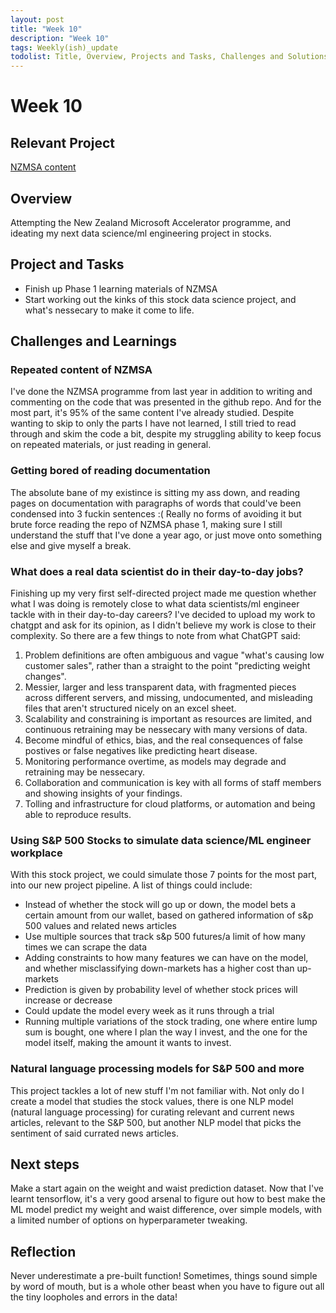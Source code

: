 ```yaml
---
layout: post
title: "Week 10"
description: "Week 10"
tags: Weekly(ish)_update
todolist: Title, Overview, Projects and Tasks, Challenges and Solutions, Learnings and Insights, Next Steps, Reflections
---
```


# Week 10

## Relevant Project
[NZMSA content](https://github.com/NZMSA/2025-Phase-1)

## Overview
Attempting the New Zealand Microsoft Accelerator programme, and ideating my next data science/ml engineering project in stocks.

## Project and Tasks
* Finish up Phase 1 learning materials of NZMSA
* Start working out the kinks of this stock data science project, and what's nessecary to make it come to life.

## Challenges and Learnings

### Repeated content of NZMSA
I've done the NZMSA programme from last year in addition to writing and commenting on the code that was presented in the github repo. And for the most part, it's 95% of the same content I've already studied. Despite wanting to skip to only the parts I have not learned, I still tried to read through and skim the code a bit, despite my struggling ability to keep focus on repeated materials, or just reading in general.

### Getting bored of reading documentation
The absolute bane of my existince is sitting my ass down, and reading pages on documentation with paragraphs of words that could've been condensed into 3 fuckin sentences :( Really no forms of avoiding it but brute force reading the repo of NZMSA phase 1, making sure I still understand the stuff that I've done a year ago, or just move onto something else and give myself a break.

### What does a real data scientist do in their day-to-day jobs?
Finishing up my very first self-directed project made me question whether what I was doing is remotely close to what data scientists/ml engineer tackle with in their day-to-day careers? I've decided to upload my work to chatgpt and ask for its opinion, as I didn't believe my work is close to their complexity. So there are a few things to note from what ChatGPT said:
1. Problem definitions are often ambiguous and vague "what's causing low customer sales", rather than a straight to the point "predicting weight changes".
2. Messier, larger and less transparent data, with fragmented pieces across different servers, and missing, undocumented, and misleading files that aren't structured nicely on an excel sheet.
3. Scalability and constraining is important as resources are limited, and continuous retraining may be nessecary with many versions of data.
4. Become mindful of ethics, bias, and the real consequences of false postives or false negatives like predicting heart disease.
5. Monitoring performance overtime, as models may degrade and retraining may be nessecary.
6. Collaboration and communication is key with all forms of staff members and showing insights of your findings.
7. Tolling and infrastructure for cloud platforms, or automation and being able to reproduce results.

### Using S&P 500 Stocks to simulate data science/ML engineer workplace
With this stock project, we could simulate those 7 points for the most part, into our new project pipeline. A list of things could include:
* Instead of whether the stock will go up or down, the model bets a certain amount from our wallet, based on gathered information of s&p 500 values and related news articles
* Use multiple sources that track s&p 500 futures/a limit of how many times we can scrape the data
* Adding constraints to how many features we can have on the model, and whether misclassifying down-markets has a higher cost than up-markets
* Prediction is given by probability level of whether stock prices will increase or decrease
* Could update the model every week as it runs through a trial
* Running multiple variations of the stock trading, one where entire lump sum is bought, one where I plan the way I invest, and the one for the model itself, making the amount it wants to invest.

### Natural language processing models for S&P 500 and more
This project tackles a lot of new stuff I'm not familiar with. Not only do I create a model that studies the stock values, there is one NLP model (natural language processing) for curating relevant and current news articles, relevant to the S&P 500, but another NLP model that picks the sentiment of said currated news articles.
  

## Next steps

Make a start again on the weight and waist prediction dataset. Now that I've learnt tensorflow, it's a very good arsenal to figure out how to best make the ML model predict my weight and waist difference, over simple models, with a limited number of options on hyperparameter tweaking.

## Reflection

Never underestimate a pre-built function! Sometimes, things sound simple by word of mouth, but is a whole other beast when you have to figure out all the tiny loopholes and errors in the data!
